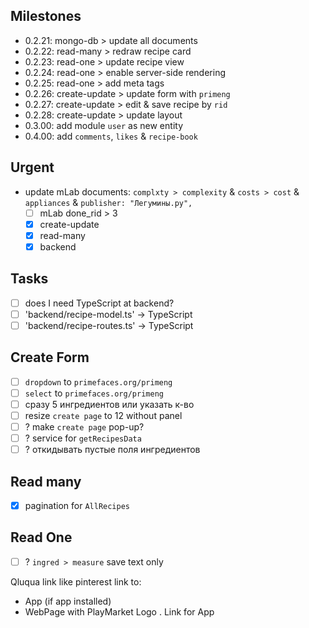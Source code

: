 ﻿## Milestones
 - 0.2.21: mongo-db > update all documents
 - 0.2.22: read-many > redraw recipe card
 - 0.2.23: read-one > update recipe view
 - 0.2.24: read-one > enable server-side rendering
 - 0.2.25: read-one > add meta tags
 - 0.2.26: create-update > update form with `primeng`
 - 0.2.27: create-update > edit & save recipe by `rid`
 - 0.2.28: create-update > update layout
 - 0.3.00: add module `user` as new entity
 - 0.4.00: add `comments`, `likes` & `recipe-book`

## Urgent
 - update mLab documents:
    `complxty > complexity` &
    `costs > cost` &
    `appliances` &
    `publisher: "Легумины.ру",`
   - [ ] mLab done_rid > 3
   - [x] create-update
   - [x] read-many
   - [x] backend

## Tasks
 - [ ] does I need TypeScript at backend?
 - [ ] 'backend/recipe-model.ts'  -> TypeScript
 - [ ] 'backend/recipe-routes.ts' -> TypeScript

## Create Form
 - [ ] `dropdown` to `primefaces.org/primeng`
 - [ ] `select`   to `primefaces.org/primeng`
 - [ ] сразу 5 ингредиентов или указать к-во
 - [ ] resize `create page` to 12 without panel
 - [ ] ? make `create page` pop-up?
 - [ ] ? service for `getRecipesData`
 - [ ] ? откидывать пустые поля ингредиентов

## Read many
 - [x] pagination for `AllRecipes`

## Read One
 - [ ] ? `ingred > measure` save text only

Qluqua link like pinterest link to:
 - App (if app installed)
 - WebPage with PlayMarket Logo . Link for App